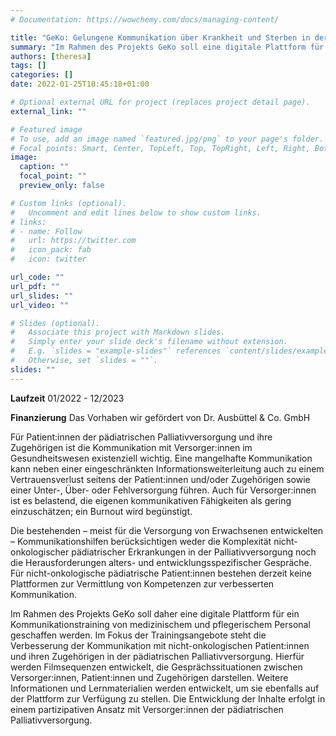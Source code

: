 ```yaml
---
# Documentation: https://wowchemy.com/docs/managing-content/

title: "GeKo: Gelungene Kommunikation über Krankheit und Sterben in der pädiatrischen Palliativversorgung"
summary: "Im Rahmen des Projekts GeKo soll eine digitale Plattform für ein Kommunikationstraining von medizinischem und pflegerischem Personal geschaffen werden. Im Fokus der Trainingsangebote steht die Verbesserung der Kommunikation mit nicht-onkologischen Patient:innen und ihren Zugehörigen in der pädiatrischen Palliativversorgung."
authors: [theresa]
tags: []
categories: []
date: 2022-01-25T10:45:18+01:00

# Optional external URL for project (replaces project detail page).
external_link: ""

# Featured image
# To use, add an image named `featured.jpg/png` to your page's folder.
# Focal points: Smart, Center, TopLeft, Top, TopRight, Left, Right, BottomLeft, Bottom, BottomRight.
image:
  caption: ""
  focal_point: ""
  preview_only: false

# Custom links (optional).
#   Uncomment and edit lines below to show custom links.
# links:
# - name: Follow
#   url: https://twitter.com
#   icon_pack: fab
#   icon: twitter

url_code: ""
url_pdf: ""
url_slides: ""
url_video: ""

# Slides (optional).
#   Associate this project with Markdown slides.
#   Simply enter your slide deck's filename without extension.
#   E.g. `slides = "example-slides"` references `content/slides/example-slides.md`.
#   Otherwise, set `slides = ""`.
slides: ""
---
```

**Laufzeit** 01/2022 - 12/2023

**Finanzierung** Das Vorhaben wir gefördert von Dr. Ausbüttel & Co. GmbH

Für Patient:innen der pädiatrischen Palliativversorgung und ihre Zugehörigen ist die Kommunikation mit Versorger:innen im Gesundheitswesen existenziell wichtig. Eine mangelhafte Kommunikation kann neben einer eingeschränkten Informationsweiterleitung auch zu einem Vertrauensverlust seitens der Patient:innen und/oder Zugehörigen sowie einer Unter-, Über- oder Fehlversorgung führen. Auch für Versorger:innen ist es belastend, die eigenen kommunikativen Fähigkeiten als gering einzuschätzen; ein Burnout wird begünstigt. 

Die bestehenden – meist für die Versorgung von Erwachsenen entwickelten – Kommunikationshilfen berücksichtigen weder die Komplexität nicht-onkologischer pädiatrischer Erkrankungen in der Palliativversorgung noch die Herausforderungen alters- und entwicklungsspezifischer Gespräche. Für nicht-onkologische pädiatrische Patient:innen bestehen derzeit keine Plattformen zur Vermittlung von Kompetenzen zur verbesserten Kommunikation. 

Im Rahmen des Projekts GeKo soll daher eine digitale Plattform für ein Kommunikationstraining von medizinischem und pflegerischem Personal geschaffen werden. Im Fokus der Trainingsangebote steht die Verbesserung der Kommunikation mit nicht-onkologischen Patient:innen und ihren Zugehörigen in der pädiatrischen Palliativversorgung. Hierfür werden Filmsequenzen entwickelt, die Gesprächssituationen zwischen Versorger:innen, Patient:innen und Zugehörigen darstellen. Weitere Informationen und Lernmaterialien werden entwickelt, um sie ebenfalls auf der Plattform zur Verfügung zu stellen. Die Entwicklung der Inhalte erfolgt in einem partizipativen Ansatz mit Versorger:innen der pädiatrischen Palliativversorgung.